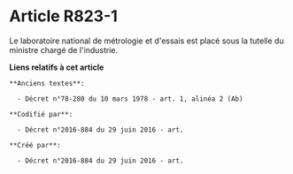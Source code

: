 # Article R823-1

Le laboratoire national de métrologie et d'essais est placé sous la tutelle du ministre chargé de l'industrie.

**Liens relatifs à cet article**

	**Anciens textes**:

	  - Décret n°78-280 du 10 mars 1978 - art. 1, alinéa 2 (Ab)

	**Codifié par**:

	  - Décret n°2016-884 du 29 juin 2016 - art.

	**Créé par**:

	  - Décret n°2016-884 du 29 juin 2016 - art.
